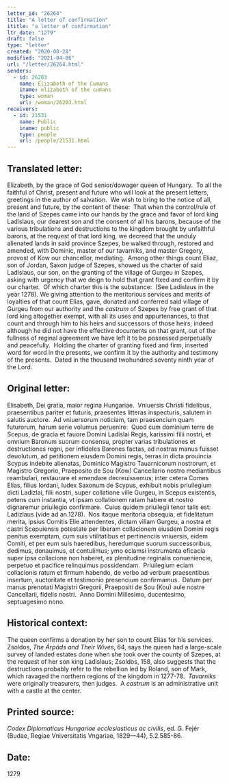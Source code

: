 ```yaml
---
letter_id: "26264"
title: "A letter of confirmation"
ititle: "a letter of confirmation"
ltr_date: "1279"
draft: false
type: "letter"
created: "2020-08-28"
modified: "2021-04-06"
url: "/letter/26264.html"
senders:
  - id: 26203
    name: Elizabeth of the Cumans
    iname: elizabeth of the cumans
    type: woman
    url: /woman/26203.html
receivers:
  - id: 21531
    name: Public
    iname: public
    type: people
    url: /people/21531.html
---
```

<h2> Translated letter:</h2><p>Elizabeth, by the grace of God senior/dowager queen of Hungary.&nbsp; To all the faithful of Christ, present and future who will look at the present letters, greetings in the author of salvation.&nbsp; We wish to bring to the notice of all, present and future, by the content of these:&nbsp; That when the control/rule of the land of Szepes came into our hands by the grace and favor of lord king Ladislaus, our dearest son and the consent of all his barons, because of the various tribulations and destructions to the kingdom brought by unfaithful barons, at the request of that lord king, we decreed that the unduly alienated lands in said province Szepes, be walked through, restored and amended, with Dominic, master of our tavarniks, and master Gregory, provost of Kow our chancellor, mediating.&nbsp; Among other things count Eliaz, son of Jordan, Saxon judge of Szepes, showed us the charter of said Ladislaus, our son, on the granting of the village of Gurgeu in Szepes, asking with urgency that we deign to hold that grant fixed and confirm it by our charter.&nbsp; Of which charter this is the substance:&nbsp; (See Ladislaus in the year 1278). We giving attention to the meritorious services and merits of loyalties of that count Elias, gave, donated and conferred said village of Gurgeu from our authority and the <em>castrum</em> of Szepes by free grant of that lord king altogether exempt, with all its uses and appurtenances, to that count and through him to his heirs and successors of those heirs; indeed although he did not have the effective documents on that grant, out of the fullness of reginal agreement we have left it to be possessed perpetually and peacefully.&nbsp; Holding the charter of granting fixed and firm, inserted word for word in the presents, we confirm it by the authority and testimony of the presents.&nbsp; Dated in the thousand twohundred seventy ninth year of the Lord.</p><h2 class="mt-4"> Original letter:</h2><p>Elisabeth, Dei gratia, maior regina Hungariae.&nbsp; Vniuersis Christi fidelibus, praesentibus pariter et futuris, praesentes litteras inspecturis, salutem in salutis auctore.&nbsp; Ad vniuersorum noticiam, tam praesencium quam futurorum, harum serie volumus peruenire:&nbsp; Quod cum dominium terre de Scepus, de gracia et fauore Domini Ladislai Regis, karissimi filii nostri, et omnium Baronum suorum consensu, propter varias tribulationes et destructiones regni, per infideles Barones factas, ad nostras manus fuisset deuolutum, ad petitionem eiusdem Domini regis, terras in dicta prouincia Scypus indebite alienatas, Dominico Magistro Tauarnicorum nostrorum, et Magistro Gregorio, Praeposito de Sou (Kow) Cancellario nostro mediantibus reambulari, restaurare et emendare decreuissemus; inter cetera Comes Elias, filius Iordani, Iudex Saxonum de Scypus, exhibuit nobis priuilegium dicti Ladizlai, filii nostri, super collatione ville Gurgeu, in Scepus existentis, petens cum instantia, vt ipsam collationem ratam habere et nostro dignaremur priuilegio confirmare.&nbsp; Cuius quidem priuilegii tenor talis est:&nbsp; Ladizlaus (vide ad an.1278).&nbsp; Nos itaque meritoria obsequia, et fidelitatum merita, ipsius Comitis Elie attendentes, dictam villam Gurgeu, a nostra et castri Scepuiensis potestate per liberam collacionem eiusdem Domini regis penitus exemptam, cum suis vtilitatibus et pertinenciis vniuersis, eidem Comiti, et per eum suis haeredibus, heredumque suorum successoribus, dedimus, donauimus, et contulimus; ymo eciamsi instrumenta eficacia super ipsa collacione non haberet, ex plenitudine reginalis conueniencie, perpetuo et pacifice relinquimus possidendam.&nbsp; Priuilegium eciam collacionis ratum et firmum habendo, de verbo ad verbum praesentibus insertum, auctoritate et testimonio presencium confirmamus.&nbsp; Datum per manus prenotati Magistri Gregorii, Praepositi de Sou (Kou) aule nostre Cancellarii, fidelis nostri.&nbsp; Anno Domini Millesimo, ducentesimo, septuagesimo nono.</p><h2 class="mt-4"> Historical context:</h2><p>The queen confirms a donation by her son to count Elias for his services.&nbsp; Zsoldos, <i>The Árpáds and Their Wives</i>, 64, says the queen had a large-scale survey of landed estates done when she took over the county of Szepes, at the request of her son king Ladislaus; Zsoldos, 158, also suggests that the destructions probably refer to the rebellion led by Roland, son of Mark, which ravaged the northern regions of the kingdom in 1277-78.&nbsp; <i>Tavarniks</i> were originally treasurers, then judges.&nbsp;&nbsp;<span>A&nbsp;</span><em>castrum</em><span>&nbsp;is an administrative unit with a castle at the center.</span></p><h2 class="mt-4"> Printed source:</h2><p><i>Codex Diplomaticus Hungariae ecclesiasticus ac civilis</i>, ed. G. Fejér (Budae, Regiae Vniversitatis Vngariae, 1829—44), 5.2.585-86.</p><h2 class="mt-4"> Date:</h2>1279